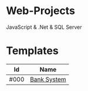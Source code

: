 # Web-Projects
JavaScript &amp; .Net &amp; SQL Server

# Templates


|  Id |  Name | 
| :--: | :--: |
| #000 | [Bank System ](https://tahataha579.github.io/Templates/Dash%20Board/index.html)  |
